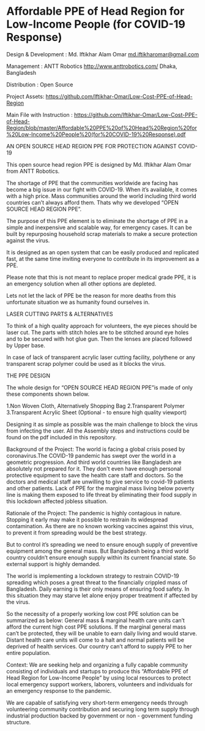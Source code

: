 # Affordable PPE of Head Region for Low-Income People (for COVID-19 Response)

Design & Development  : Md. Iftikhar Alam Omar 
			md.iftikharomar@gmail.com

Management	 : ANTT Robotics
	 	   http://www.anttrobotics.com/
	 	   Dhaka, Bangladesh

Distribution	: Open Source


Project Assets: https://github.com/Iftikhar-Omar/Low-Cost-PPE-of-Head-Region 



Main File with Instruction : https://github.com/Iftikhar-Omar/Low-Cost-PPE-of-Head-Region/blob/master/Affordable%20PPE%20of%20Head%20Region%20for%20Low-Income%20People%20(for%20COVID-19%20Response).pdf

AN OPEN SOURCE HEAD REGION PPE
FOR PROTECTION AGAINST COVID-19

This open source head region PPE is designed by Md. Iftikhar Alam Omar from ANTT Robotics.

The shortage of PPE that the communities worldwide are facing has become a big issue in our fight with COVID-19. When it’s available, it comes with a high price. Mass communities around the world including third world countries can’t always afford them.  Thats why we developed “OPEN SOURCE HEAD REGION PPE”. 

The purpose of this PPE element  is to eliminate the shortage of PPE in a simple and inexpensive and scalable way, for emergency cases. It can be built by repurposing household scrap materials to make a secure protection against the virus.

It is designed as an open system that can be easily produced and replicated fast, at the same time inviting everyone to contribute in its improvement as a PPE.

Please note that this is not meant to replace proper medical grade PPE, it is an emergency solution when all other options are depleted.

Lets not let the lack of PPE be the reason for more deaths from this unfortunate situation we as humanity found ourselves in.



LASER CUTTING PARTS & ALTERNATIVES

To think of a high quality approach for volunteers, the eye pieces should be laser cut. The parts with stitch holes are to be stitched around eye holes and to be secured with hot glue gun. Then the lenses are placed followed by Upper base.

In case of lack of transparent acrylic laser cutting facility, polythene or any transparent scrap polymer could be used as it blocks the virus.



THE PPE DESIGN


The whole design for “OPEN SOURCE HEAD REGION PPE”is made of only these components shown below.

1.Non Woven Cloth, Alternatively Shopping Bag
2.Transparent Polymer
3.Transparent Acrylic Sheet (Optional - to ensure high quality viewport)

Designing it as simple as possible was the main challenge to block the virus from infecting the user. All the Assembly steps and instructions could be found on the pdf included in this repository.

Background of the Project:
The world is facing a global crisis posed by coronavirus.The COVID-19 pandemic has swept over the world in a geometric progression. And third world countries like Bangladesh are absolutely not prepared for it. They don't even have enough personal protective equipment to save the health care staff and doctors. So the doctors and medical staff are unwilling to give service to covid-19 patients and other patients. Lack of PPE for the marginal mass living below poverty line is making them exposed to life threat by eliminating their food supply in this lockdown affected jobless situation. 

Rationale of the Project:
The pandemic is highly contagious in nature. Stopping it early may make it possible to restrain its widespread contamination. As there are no known working vaccines against this virus, to prevent it from spreading would be the best strategy.

But to control it’s spreading we need to ensure enough supply of preventive equipment among the general mass. But Bangladesh being a third world country couldn’t ensure enough supply within its current financial state. So external support is highly demanded.

The world is implementing a lockdown strategy to restrain COVID-19 spreading which poses a great threat to the financially crippled mass of Bangladesh. Daily earning is their only means of ensuring food safety. In this situation they may starve let alone enjoy proper treatment if affected by the virus. 

So the necessity of a properly working low cost PPE solution can be summarized as below:
General mass & marginal health care units can’t afford the current high cost PPE solutions.
If the marginal general mass can’t be protected, they will be unable to earn daily living and would starve.
Distant health care units will come to a halt and normal patients will be deprived of health services.
Our country can’t afford to supply PPE to her entire population.

Context:
We are seeking help and organizing a fully capable community consisting of individuals and startups to produce this “Affordable PPE of Head Region for Low-Income People” by using local resources to protect local emergency support workers, laborers, volunteers and individuals for an emergency response to the pandemic.

We are capable of satisfying very short-term emergency needs through volunteering community contribution and securing long term supply through industrial production backed by government or non - government funding structure.
